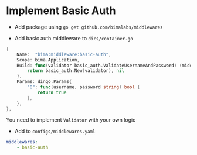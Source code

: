 # Implement Basic Auth

- Add package using `go get github.com/bimalabs/middlewares`

- Add basic auth middleware to `dics/container.go`

```go
{
    Name:  "bima:middleware:basic-auth",
    Scope: bima.Application,
    Build: func(validator basic_auth.ValidateUsernameAndPassword) (middlewares.Middleware, error) {
        return basic_auth.New(validator), nil
    },
    Params: dingo.Params{
        "0": func(username, password string) bool {
			return true
		},
    },
},
```

You need to implement `Validator` with your own logic

- Add to `configs/middlewares.yaml`

```yaml
middlewares:
    - basic-auth
```

